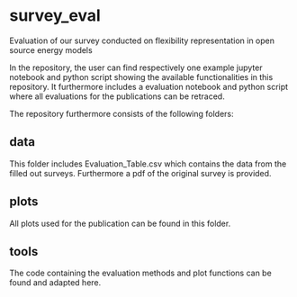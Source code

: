 # survey_eval
Evaluation of our survey conducted on flexibility representation in open source 
energy models

In the repository, the user can find respectively one example jupyter notebook 
and python script showing the available functionalities in this repository. It
furthermore includes a evaluation notebook and python script where all 
evaluations for the publications can be retraced.

The repository furthermore consists of the following folders:

## data

This folder includes Evaluation_Table.csv which contains the data from the 
filled out surveys. Furthermore a pdf of the original survey is provided.

## plots

All plots used for the publication can be found in this folder.

## tools

The code containing the evaluation methods and plot functions can be found and adapted here.

